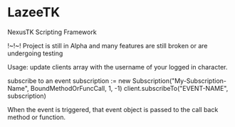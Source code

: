 # LazeeTK
 NexusTK Scripting Framework

!~!~! Project is still in Alpha and many features are still broken or are undergoing testing

Usage:
   update clients array with the username of your logged in character.
   
   subscribe to an event
   subscription := new Subscription("My-Subscription-Name", BoundMethodOrFuncCall, 1, -1)
   client.subscribeTo("EVENT-NAME", subscription)
   
   When the event is triggered, that event object is passed to the call back method or function.
   
   
   
   
